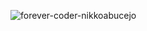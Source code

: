 ![forever-coder-nikkoabucejo](https://user-images.githubusercontent.com/76921233/217553178-22349ba6-1eb0-4684-b9cb-faa3144f416d.svg)

